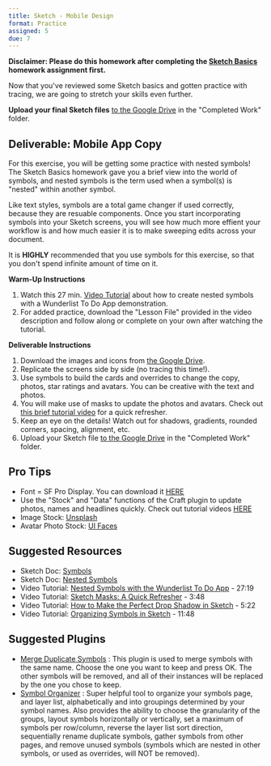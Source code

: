 ```yaml
---
title: Sketch - Mobile Design
format: Practice
assigned: 5
due: 7
---
```


**Disclaimer: Please do this homework after completing the [Sketch Basics](https://uxui0419.nevan.org/homework/sketch-basics/) homework assignment first.**

Now that you've reviewed some Sketch basics and gotten practice with tracing, we are going to stretch your skills even further.

 **Upload your final Sketch files** [to the Google Drive](https://drive.google.com/drive/folders/1YmRnph8R30UBYnZnsJRnc7hik2Lu-QtR) in the "Completed Work" folder.


Deliverable: Mobile App Copy
-----------------------------------------

For this exercise, you will be getting some practice with nested symbols! The Sketch Basics homework gave you a brief view into the world of symbols, and nested symbols is the term used when a symbol(s) is "nested" within another symbol.

Like text styles, symbols are a total game changer if used correctly, because they are resuable components. Once you start incorporating symbols into your Sketch screens, you will see how much more effient your workflow is and how much easier it is to make sweeping edits across your document.

It is **HIGHLY** recommended that you use symbols for this exercise, so that you don't spend infinite amount of time on it.

**Warm-Up Instructions**
1. Watch this 27 min. [Video Tutorial](https://www.youtube.com/watch?v=hKGDtwDJaV8) about how to create nested symbols with a Wunderlist To Do App demonstration.
2. For added practice, download the "Lesson File" provided in the video description and follow along or complete on your own after watching the tutorial.

**Deliverable Instructions**
1. Download the images and icons from [the Google Drive](https://drive.google.com/drive/folders/1YmRnph8R30UBYnZnsJRnc7hik2Lu-QtR).
2. Replicate the screens side by side (no tracing this time!).
3. Use symbols to build the cards and overrides to change the copy, photos, star ratings and avatars. You can be creative with the text and photos.
4. You will make use of masks to update the photos and avatars. Check out [this brief tutorial video](https://www.youtube.com/watch?v=3T02VqGf_d8) for a quick refresher.
5. Keep an eye on the details! Watch out for shadows, gradients, rounded corners, spacing, alignment, etc.
6. Upload your Sketch file [to the Google Drive](https://drive.google.com/drive/folders/1YmRnph8R30UBYnZnsJRnc7hik2Lu-QtR) in the "Completed Work" folder.


Pro Tips
----------

- Font = SF Pro Display. You can download it [HERE](https://developer.apple.com/fonts/)
- Use the "Stock" and "Data" functions of the Craft plugin to update photos, names and headlines quickly. Check out tutorial videos [HERE](https://www.invisionapp.com/craft)
- Image Stock: [Unsplash](https://unsplash.com/)
- Avatar Photo Stock: [UI Faces](https://uifaces.co/)


Suggested Resources
-------------------

- Sketch Doc: [Symbols](https://www.sketchapp.com/docs/symbols/)
- Sketch Doc: [Nested Symbols](https://www.sketchapp.com/docs/symbols/nested-symbols/)
- Video Tutorial: [Nested Symbols with the Wunderlist To Do App](https://www.youtube.com/watch?v=hKGDtwDJaV8) - 27:19
- Video Tutorial: [Sketch Masks: A Quick Refresher](https://www.youtube.com/watch?v=3T02VqGf_d8) - 3:48
- Video Tutorial: [How to Make the Perfect Drop Shadow in Sketch](https://www.youtube.com/watch?v=E59YxyBD41k) - 5:22
- Video Tutorial: [Organizing Symbols in Sketch](https://www.youtube.com/watch?v=bz46QG-yUQE) - 11:48


Suggested Plugins
------------------

- [Merge Duplicate Symbols](https://github.com/oodesign/merge-duplicate-symbols)
: This plugin is used to merge symbols with the same name. Choose the one you want to keep and press OK. The other symbols will be removed, and all of their instances will be replaced by the one you chose to keep.
- [Symbol Organizer](https://github.com/sonburn/symbol-organizer)
: Super helpful tool to organize your symbols page, and layer list, alphabetically and into groupings determined by your symbol names. Also provides the ability to choose the granularity of the groups, layout symbols horizontally or vertically, set a maximum of symbols per row/column, reverse the layer list sort direction, sequentially rename duplicate symbols, gather symbols from other pages, and remove unused symbols (symbols which are nested in other symbols, or used as overrides, will NOT be removed).
